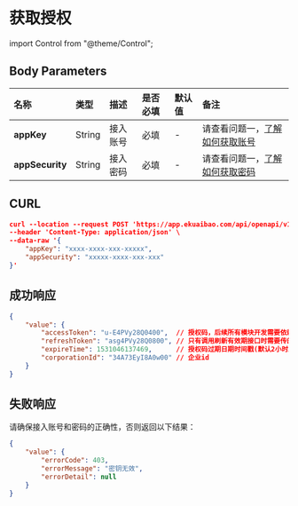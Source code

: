 # 获取授权

import Control from "@theme/Control";

<Control
  method="POST"
  url="/api/openapi/v1/auth/getAccessToken"
/>

## Body Parameters

| 名称 | 类型 | 描述 | 是否必填 | 默认值 | 备注 |
| :--- | :--- | :--- | :--- |:--- | :--- |
| **appKey**       | String | 接入账号 | 必填 | - | 请查看问题一，[了解如何获取账号](/docs/open-api/getting-started/question-answer) |
| **appSecurity**  | String | 接入密码 | 必填 | - | 请查看问题一，[了解如何获取密码](/docs/open-api/getting-started/question-answer) |

## CURL
```json
curl --location --request POST 'https://app.ekuaibao.com/api/openapi/v1/auth/getAccessToken' \
--header 'Content-Type: application/json' \
--data-raw '{
    "appKey": "xxxx-xxxx-xxx-xxxxx",
    "appSecurity": "xxxxx-xxxx-xxx-xxx"
}'
```

## 成功响应
```json
{
    "value": {
        "accessToken": "u-E4PVy28Q0400",  // 授权码，后续所有模块开发需要依赖此返回值
        "refreshToken": "asg4PVy28Q0800", // 只有调用刷新有效期接口时需要传的token
        "expireTime": 1531046137469,      // 授权码过期日期时间戳(默认2小时后到期)
        "corporationId": "34A73EyI8A0w00" // 企业id
    }
}
```

## 失败响应
请确保接入账号和密码的正确性，否则返回以下结果：
```json
{
    "value": {
        "errorCode": 403,
        "errorMessage": "密钥无效",
        "errorDetail": null
    }
}
```
